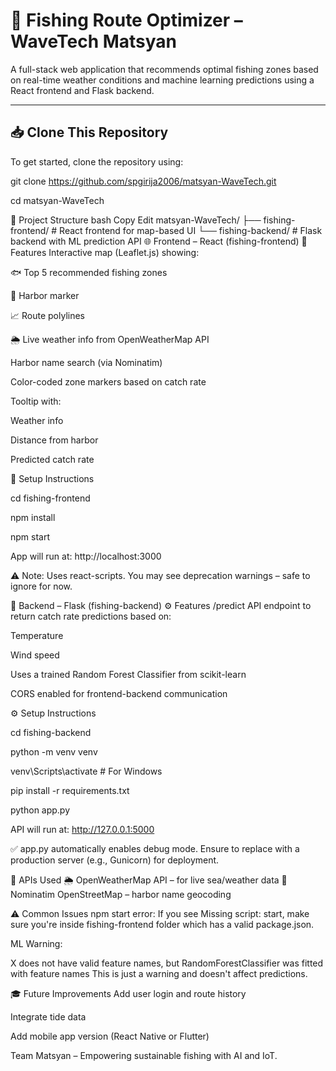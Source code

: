 # 🎣 Fishing Route Optimizer – WaveTech Matsyan  

A full-stack web application that recommends optimal fishing zones based on real-time weather conditions and machine learning predictions using a React frontend and Flask backend.

---

## 📥 Clone This Repository

To get started, clone the repository using:

git clone https://github.com/spgirija2006/matsyan-WaveTech.git

cd matsyan-WaveTech

📂 Project Structure
bash
Copy
Edit
matsyan-WaveTech/
├── fishing-frontend/       # React frontend for map-based UI
└── fishing-backend/        # Flask backend with ML prediction API
🌐 Frontend – React (fishing-frontend)
🧭 Features
Interactive map (Leaflet.js) showing:

🐟 Top 5 recommended fishing zones

📍 Harbor marker

📈 Route polylines

🌦 Live weather info from OpenWeatherMap API

Harbor name search (via Nominatim)

Color-coded zone markers based on catch rate

Tooltip with:

Weather info

Distance from harbor

Predicted catch rate

🚀 Setup Instructions

cd fishing-frontend

npm install

npm start

App will run at: http://localhost:3000

⚠️ Note: Uses react-scripts. You may see deprecation warnings – safe to ignore for now.

🧠 Backend – Flask (fishing-backend)
⚙️ Features
/predict API endpoint to return catch rate predictions based on:

Temperature

Wind speed

Uses a trained Random Forest Classifier from scikit-learn

CORS enabled for frontend-backend communication

⚙️ Setup Instructions

cd fishing-backend

python -m venv venv

venv\Scripts\activate        # For Windows

pip install -r requirements.txt

python app.py

API will run at: http://127.0.0.1:5000

✅ app.py automatically enables debug mode. Ensure to replace with a production server (e.g., Gunicorn) for deployment.

📡 APIs Used
🌦 OpenWeatherMap API – for live sea/weather data
📍 Nominatim OpenStreetMap – harbor name geocoding

⚠️ Common Issues
npm start error: If you see Missing script: start, make sure you're inside fishing-frontend folder which has a valid package.json.

ML Warning:


X does not have valid feature names, but RandomForestClassifier was fitted with feature names
This is just a warning and doesn't affect predictions.

🎓 Future Improvements
Add user login and route history

Integrate tide data

Add mobile app version (React Native or Flutter)


Team Matsyan – Empowering sustainable fishing with AI and IoT.
